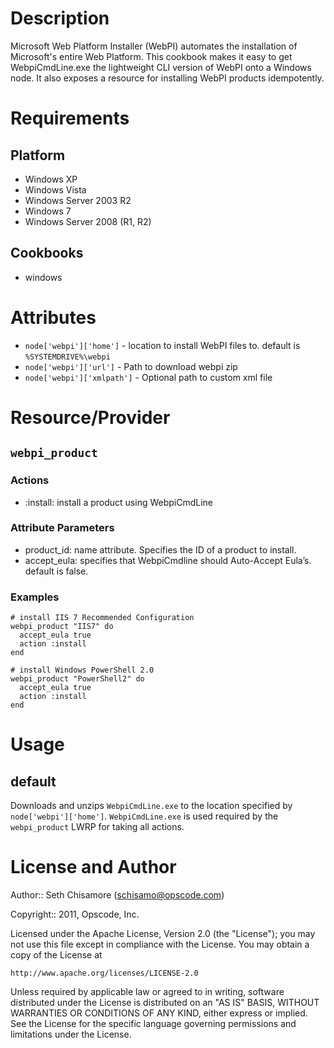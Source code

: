 Description
===========

Microsoft Web Platform Installer (WebPI) automates the installation of Microsoft's entire Web Platform.  This cookbook makes it easy to get WebpiCmdLine.exe the lightweight CLI version of WebPI onto a Windows node.  It also exposes a resource for installing WebPI products idempotently.

Requirements
============

Platform
--------

* Windows XP
* Windows Vista
* Windows Server 2003 R2
* Windows 7
* Windows Server 2008 (R1, R2)

Cookbooks
---------

* windows

Attributes
==========

* `node['webpi']['home']` - location to install WebPI files to.  default is `%SYSTEMDRIVE%\webpi`
* `node['webpi']['url']` - Path to download webpi zip
* `node['webpi']['xmlpath']` - Optional path to custom xml file

Resource/Provider
=================

`webpi_product`
---------------

### Actions

- :install: install a product using WebpiCmdLine

### Attribute Parameters

- product_id: name attribute. Specifies the ID of a product to install.
- accept_eula: specifies that WebpiCmdline should Auto-Accept Eula’s. default is false.

### Examples

    # install IIS 7 Recommended Configuration
    webpi_product "IIS7" do
      accept_eula true
      action :install
    end

    # install Windows PowerShell 2.0
    webpi_product "PowerShell2" do
      accept_eula true
      action :install
    end

Usage
=====

default
-------

Downloads and unzips `WebpiCmdLine.exe` to the location specified by `node['webpi']['home']`.  `WebpiCmdLine.exe` is used required by the `webpi_product` LWRP for taking all actions.

License and Author
==================

Author:: Seth Chisamore (<schisamo@opscode.com>)

Copyright:: 2011, Opscode, Inc.

Licensed under the Apache License, Version 2.0 (the "License");
you may not use this file except in compliance with the License.
You may obtain a copy of the License at

    http://www.apache.org/licenses/LICENSE-2.0

Unless required by applicable law or agreed to in writing, software
distributed under the License is distributed on an "AS IS" BASIS,
WITHOUT WARRANTIES OR CONDITIONS OF ANY KIND, either express or implied.
See the License for the specific language governing permissions and
limitations under the License.
